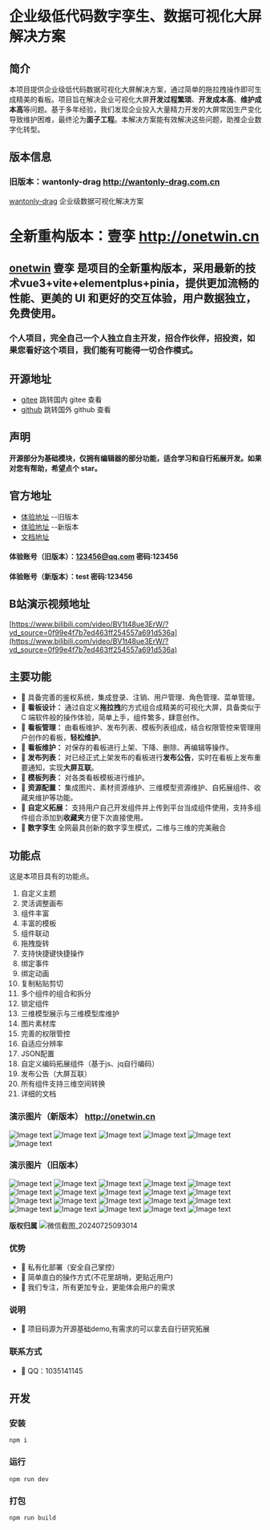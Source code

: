 

# 企业级低代码数字孪生、数据可视化大屏解决方案

## 简介

本项目提供企业级低代码数据可视化大屏解决方案，通过简单的拖拉拽操作即可生成精美的看板。项目旨在解决企业可视化大屏**开发过程繁琐**、**开发成本高**、**维护成本高**等问题。基于多年经验，我们发现企业投入大量精力开发的大屏常因生产变化导致维护困难，最终沦为**面子工程**。本解决方案能有效解决这些问题，助推企业数字化转型。

## 版本信息

### 旧版本：wantonly-drag    http://wantonly-drag.com.cn

[wantonly-drag](http://wantonly-drag.com.cn) 企业级数据可视化解决方案

# **全新重构版本：壹孪**   http://onetwin.cn

## [onetwin](http://onetwin.cn) **壹孪** 是项目的全新重构版本，采用最新的技术vue3+vite+elementplus+pinia，提供更加流畅的性能、更美的 UI 和更好的交互体验，用户数据独立，免费使用。

### 个人项目，完全自己一个人独立自主开发，招合作伙伴，招投资，如果您看好这个项目，我们能有可能得一切合作模式。

## 开源地址

*   [gitee](https://gitee.com/wei_feng_qin/wantonly-drag-open) 跳转国内 gitee 查看
*   [github](https://github.com/1035141145/wantonly-drag-open) 跳转国外 github 查看

## 声明

**开源部分为基础模块，仅拥有编辑器的部分功能，适合学习和自行拓展开发。如果对您有帮助，希望点个 star。**


## 官方地址

*   [体验地址](http://wantonly-drag.com.cn/) --旧版本
*   [体验地址](http://onetwin.cn/) --新版本
*   [文档地址](http://wantonly-drag.com.cn/doc/)

#### 体验账号（旧版本）：123456@qq.com 密码:123456
#### 体验账号（新版本）：test 密码:123456

## B站演示视频地址

[https://www.bilibili.com/video/BV1t48ue3ErW/?vd_source=0f99e4f7b7ed463ff254557a691d536a](https://www.bilibili.com/video/BV1t48ue3ErW/?vd_source=0f99e4f7b7ed463ff254557a691d536a)

## 主要功能

*   🍑 具备完善的鉴权系统，集成登录、注销、用户管理、角色管理、菜单管理。
*   🍐 **看板设计：** 通过自定义**拖拉拽**的方式组合成精美的可视化大屏，具备类似于 C 端软件般的操作体验，简单上手，组件繁多，肆意创作。
*   🍎 **看板管理：** 由看板维护、发布列表、模板列表组成，结合权限管控来管理用户创作的看板，**轻松维护**。
*   🍉 **看板维护：** 对保存的看板进行上架、下降、删除、再编辑等操作。
*   🍉 **发布列表：** 对已经正式上架发布的看板进行**发布公告**，实时在看板上发布重要通知，实现**大屏互联**。
*   🍇 **模板列表：** 对各类看板模板进行维护。
*   🍇 **资源配置：** 集成图片、素材资源维护、三维模型资源维护、自拓展组件、收藏夹维护等功能。
*   🍇 **自定义拓展：** 支持用户自己开发组件并上传到平台当成组件使用，支持多组件组合添加到**收藏夹**方便下次直接使用。
*   🍇 **数字孪生**   全网最具创新的数字孪生模式，二维与三维的完美融合


## 功能点
这是本项目具有的功能点。
1. 自定义主题
1. 灵活调整画布
1. 组件丰富
1. 丰富的模板
1. 组件联动
1. 拖拽旋转
1. 支持快捷键快捷操作
1. 绑定事件
1. 绑定动画
1. 复制粘贴剪切
1. 多个组件的组合和拆分
1. 锁定组件
1. 三维模型展示与三维模型库维护
1. 图片素材库
1. 完善的权限管控
1. 自适应分辨率
1. JSON配置
1. 自定义编码拓展组件（基于js、jq自行编码）
1. 发布公告（大屏互联）
1. 所有组件支持三维空间转换
1. 详细的文档

### 演示图片（新版本） http://onetwin.cn
![Image text](	https://github.com/1035141145/wantonly-drag-open/blob/master/src/assets/new1.png)
![Image text](	https://github.com/1035141145/wantonly-drag-open/blob/master/src/assets/new2.png)
![Image text](	https://github.com/1035141145/wantonly-drag-open/blob/master/src/assets/new3.png)
![Image text](	https://github.com/1035141145/wantonly-drag-open/blob/master/src/assets/new4.png)
![Image text](	https://github.com/1035141145/wantonly-drag-open/blob/master/src/assets/new5.png)
![Image text](	https://github.com/1035141145/wantonly-drag-open/blob/master/src/assets/new6.png)


### 演示图片（旧版本）
![Image text](https://gitee.com/wei_feng_qin/wantonly-drag-open/raw/master/src/assets/1.png)
![Image text](https://gitee.com/wei_feng_qin/wantonly-drag-open/raw/master/src/assets/2.png)
![Image text](https://gitee.com/wei_feng_qin/wantonly-drag-open/raw/master/src/assets/3.png)
![Image text](https://gitee.com/wei_feng_qin/wantonly-drag-open/raw/master/src/assets/4.png)
![Image text](https://gitee.com/wei_feng_qin/wantonly-drag-open/raw/master/src/assets/5.png)
![Image text](https://gitee.com/wei_feng_qin/wantonly-drag-open/raw/master/src/assets/6.png)
![Image text](https://gitee.com/wei_feng_qin/wantonly-drag-open/raw/master/src/assets/7.png)
![Image text](https://gitee.com/wei_feng_qin/wantonly-drag-open/raw/master/src/assets/8.png)
![Image text](https://gitee.com/wei_feng_qin/wantonly-drag-open/raw/master/src/assets/%E5%BE%AE%E4%BF%A1%E6%88%AA%E5%9B%BE_20230414204243.png)
![Image text](https://gitee.com/wei_feng_qin/wantonly-drag-open/raw/master/src/assets/%E5%BE%AE%E4%BF%A1%E6%88%AA%E5%9B%BE_20230414204325.png)
![Image text](https://gitee.com/wei_feng_qin/wantonly-drag-open/raw/master/src/assets/%E5%BE%AE%E4%BF%A1%E6%88%AA%E5%9B%BE_20230414204350.png)
![Image text](https://gitee.com/wei_feng_qin/wantonly-drag-open/raw/master/src/assets/%E5%BE%AE%E4%BF%A1%E6%88%AA%E5%9B%BE_20230414204409.png)
![Image text](https://gitee.com/wei_feng_qin/wantonly-drag-open/raw/master/src/assets/%E5%BE%AE%E4%BF%A1%E6%88%AA%E5%9B%BE_20230414204422.png)
![Image text](https://gitee.com/wei_feng_qin/wantonly-drag-open/raw/master/src/assets/%E5%BE%AE%E4%BF%A1%E6%88%AA%E5%9B%BE_20230414204543.png)
![Image text](https://gitee.com/wei_feng_qin/wantonly-drag-open/raw/master/src/assets/q1.png)
![Image text](https://gitee.com/wei_feng_qin/wantonly-drag-open/raw/master/src/assets/q2.png)
![Image text](https://gitee.com/wei_feng_qin/wantonly-drag-open/raw/master/src/assets/q3.png)
![Image text](https://gitee.com/wei_feng_qin/wantonly-drag-open/raw/master/src/assets/q4.png)
![Image text](https://gitee.com/wei_feng_qin/wantonly-drag-open/raw/master/src/assets/q5.png)
![Image text](https://gitee.com/wei_feng_qin/wantonly-drag-open/raw/master/src/assets/q6.png)




**版权归属**
![微信截图_20240725093014](https://github.com/user-attachments/assets/1056f63f-1fde-4863-8c37-b961e3dd4afb)

### 优势

- 🍑 私有化部署（安全自己掌控） 
- 🍐 简单直白的操作方式(不花里胡哨，更贴近用户)
- 🍇 我们专注，所有更加专业，更能体会用户的需求




### 说明

- 🍑 项目码源为开源基础demo,有需求的可以拿去自行研究拓展


### 联系方式

- 🍑 QQ：1035141145

## 开发
### 安装
```
npm i
```
### 运行
```
npm run dev
```
### 打包
```
npm run build
```

